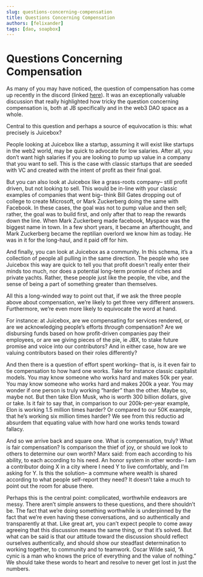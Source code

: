 ```yaml
---
slug: questions-concerning-compensation
title: Questions Concerning Compensation
authors: [felixander]
tags: [dao, soapbox]
---
```


# Questions Concerning Compensation

As many of you may have noticed, the question of compensation has come up recently in the discord (linked [here](https://discord.com/channels/775859454780244028/963551788823375932/963551856091627522)). It was an exceptionally valuable discussion that really highlighted how tricky the question concerning compensation is, both at JB specifically and in the web3 DAO space as a whole.

Central to this question and perhaps a source of equivocation is this: what precisely is Juicebox?

People looking at Juicebox like a startup, assuming it will exist like startups in the web2 world, may be quick to advocate for low salaries. After all, you don’t want high salaries if you are looking to pump up value in a company that you want to sell. This is the case with classic startups that are seeded with VC and created with the intent of profit as their final goal.

But you can also look at Juicebox like a grass-roots company– still profit driven, but not looking to sell. This would be in-line with your classic examples of companies that went big– think Bill Gates dropping out of college to create Microsoft, or Mark Zuckerberg doing the same with Facebook. In these cases, the goal was not to pump value and then sell; rather, the goal was to build first, and only after that to reap the rewards down the line. When Mark Zuckerberg made facebook, Myspace was the biggest name in town. In a few short years, it became an afterthought, and Mark Zuckerberg became the reptilian overlord we know him as today. He was in it for the long-haul, and it paid off for him.

And finally, you can look at Juicebox as a community. In this schema, it’s a collection of people all pulling in the same direction. The people who see Juicebox this way are quick to tell you that profit doesn’t really enter their minds too much, nor does a potential long-term promise of riches and private yachts. Rather, these people just like the people, the vibe, and the sense of being a part of something greater than themselves.

All this a long-winded way to point out that, if we ask the three people above about compensation, we’re likely to get three very different answers. Furthermore, we’re even more likely to equivocate the word at hand.

For instance: at Juicebox, are we compensating for services rendered, or are we acknowledging people’s efforts _through_ compensation? Are we disbursing funds based on how profit-driven companies pay their employees, or are we giving pieces of the pie, ie JBX, to stake future promise and voice into our contributors? And in either case, how are we valuing contributors based on their roles differently?

And then there is a question of effort spent working– that is, is it even fair to tie compensation to how hard one works. Take for instance classic capitalist models. You may know someone who works hard and makes 50k per year. You may know someone who works hard and makes 200k a year. You may wonder if one person is truly working “harder” than the other. Maybe so, maybe not. But then take Elon Musk, who is worth 300 billion dollars, give or take. Is it fair to say that, in comparison to our 200k-per-year example, Elon is working 1.5 million times harder? Or compared to our 50K example, that he’s working six million times harder? We see from this reductio ad absurdem that equating value with how hard one works tends toward fallacy.

And so we arrive back and square one. What is compensation, truly? What is fair compensation? Is comparison the thief of joy, or should we look to others to determine our own worth? Marx said: from each according to his ability, to each according to his need. An honor system in other words– I am a contributor doing X in a city where I need Y to live comfortably, and I’m asking for Y. Is this the solution– a commune where wealth is shared according to what people self-report they need? It doesn’t take a much to point out the room for abuse there.

Perhaps this is the central point: complicated, worthwhile endeavors are messy. There aren’t simple answers to these questions, and there shouldn’t be. The fact that we’re doing something worthwhile is underpinned by the fact that we’re even having these conversations, and so authentically and transparently at that. Like great art, you can’t expect people to come away agreeing that this discussion means the same thing, or that it’s solved. But what can be said is that our attitude toward the discussion should reflect ourselves authentically, and should show our steadfast determination to working together, to community and to teamwork. Oscar Wilde said, “A cynic is a man who knows the price of everything and the value of nothing.” We should take these words to heart and resolve to never get lost in just the numbers.
